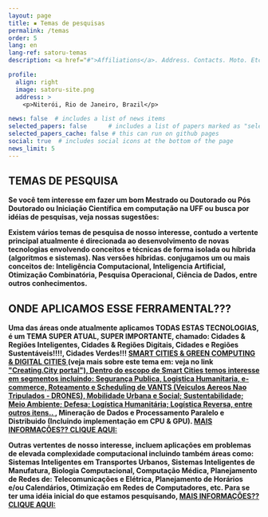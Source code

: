```yaml
---
layout: page
title: ▪ Temas de pesquisas
permalink: /temas
order: 5
lang: en
lang-ref: satoru-temas
description: <a href="#">Affiliations</a>. Address. Contacts. Moto. Etc.

profile:
  align: right
  image: satoru-site.png
  address: >
    <p>Niterói, Rio de Janeiro, Brazil</p>

news: false  # includes a list of news items
selected_papers: false      # includes a list of papers marked as "selected={true}" (only run locally!)
selected_papers_cache: false # this can run on github pages
social: true  # includes social icons at the bottom of the page
news_limit: 5
---
```

## **TEMAS DE PESQUISA**


**Se você tem interesse em fazer um bom Mestrado ou Doutorado ou Pós Doutorado ou Iniciação Científica em computação na UFF ou busca por idéias de pesquisas,
veja nossas sugestões:** 

**Existem vários temas de pesquisa de nosso interesse, contudo a vertente principal atualmente é direcionada ao desenvolvimento de novas tecnologias envolvendo conceitos e técnicas de forma isolada ou híbrida (algoritmos e sistemas). Nas versões híbridas. conjugamos um ou mais conceitos de: Inteligência Computacional, Inteligencia Artificial,  Otimização  Combinatória, Pesquisa Operacional, Ciência de Dados, entre outros conhecimentos.**

## **ONDE APLICAMOS ESSE FERRAMENTAL???**
 
 **Uma das áreas onde atualmente aplicamos TODAS ESTAS TECNOLOGIAS, é um TEMA SUPER ATUAL, SUPER IMPORTANTE, chamado: Cidades & Regiões Inteligentes, Cidades & Regiões Digitais, Cidades e Regiões Sustentáveis!!!!, Cidades Verdes!!! <a href="https://creating.city/proceedings/"> SMART CITIES & GREEN COMPUTING & DIGITAL CITIES </a> (veja mais sobre este tema em: veja no
link <a href="https://creating.city/"> "Creating.City portal"), Dentro do escopo de Smart Cities temos interesse em segmentos incluindo: Segurança Publica, Logistica Humanitaria, e-commerce, Roteamento e Scheduling de VANTS (Veiculos Aereos Nao Tripulados - DRONES), Mobilidade Urbana e Social; Sustentabilidade; Meio Ambiente; Defesa; Logística Humanitária; Logística Reversa,  entre outros itens..  </a>, Mineração de Dados e Processamento Paralelo e Distribuido (Incluindo implementação em CPU & GPU). [MAIS INFORMAÇÕES?? CLIQUE AQUI:](https://luizsatoru.github.io/)**

**Outras vertentes de nosso interesse, incluem aplicações em problemas de elevada complexidade computacional incluindo também áreas como:  Sistemas Inteligentes em Transportes Urbanos,  Sistemas Inteligentes de Manufatura, Biologia Computacional, Computação Médica, Planejamento de Redes de: Telecomunicações e Elétrica, Planejamento de  Horários e/ou Calendários, Otimização em Redes de Computadores, etc. Para se ter uma idéia inicial do que estamos pesquisando, [MAIS INFORMAÇÕES?? CLIQUE AQUI:](https://luizsatoru.github.io/)**


